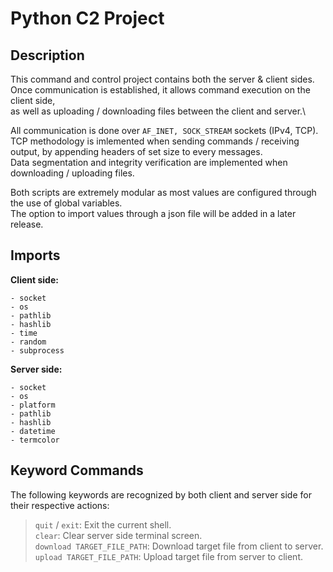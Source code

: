 # Python C2 Project

## Description

This command and control project contains both the server & client sides.\
Once communication is established, it allows command execution on the client side,\
as well as uploading / downloading files between the client and server.\

All communication is done over `AF_INET, SOCK_STREAM` sockets (IPv4, TCP).\
TCP  methodology is imlemented when sending commands / receiving output, by appending headers of set size to every messages.\
Data segmentation and integrity verification are implemented when downloading / uploading files.

Both scripts are extremely modular as most values are configured through the use of global variables.\
The option to import values through a json file will be added in a later release.

## Imports

**Client side:**

    - socket
    - os
    - pathlib
    - hashlib
    - time
    - random
    - subprocess

**Server side:**

    - socket
    - os
    - platform
    - pathlib
    - hashlib
    - datetime
    - termcolor

## Keyword Commands

The following keywords are recognized by both client and server side for their respective actions:
>`quit` / `exit`: Exit the current shell.\
>`clear`: Clear server side terminal screen.\
>`download TARGET_FILE_PATH`: Download target file from client to server.\
>`upload TARGET_FILE_PATH`: Upload target file from server to client.
